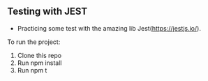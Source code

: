 ## Testing with JEST

* Practicing some test with the amazing lib Jest(https://jestjs.io/).

To run the project:

1. Clone this repo
2. Run npm install
3. Run npm t
